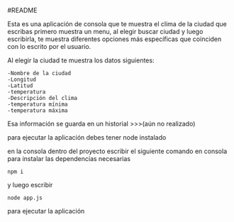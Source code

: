 #README

Esta es una aplicación de consola que te muestra el clima de la ciudad que escribas
primero muestra un menu, al elegir buscar ciudad y luego escribirla, te muestra
diferentes opciones más específicas que coinciden con lo escrito por el usuario.

Al elegir la ciudad te muestra los datos siguientes:

    -Nombre de la ciudad
    -Longitud
    -Latitud
    -temperatura
    -Descripción del clima
    -temperatura mínima
    -temperatura máxima

Esa información se guarda en un historial >>>(aún no realizado)

para ejecutar la aplicación debes tener node instalado

en la consola dentro del proyecto escribir el siguiente comando en consola para instalar 
las dependencias necesarias

    npm i

y luego escribir

    node app.js

para ejecutar la aplicación